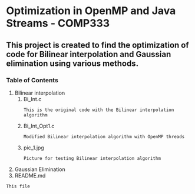 # Optimization in OpenMP and Java Streams - COMP333

## This project is created to find the optimization of code for Bilinear interpolation and Gaussian elimination using various methods.

### Table of Contents

1. Bilinear interpolation
   1. Bi_Int.c
      ``` 
      This is the original code with the Bilinear interpolation algorithm 
      ```
   2. Bi_Int_Opt1.c
      ```
      Modified Bilinear interpolation algorithm with OpenMP threads
      ```
   3. pic_1.jpg
      ```
      Picture for testing Bilinear interpolation algorithm
      ```
2. Gaussian Elimination
3. README.md
  ```
  This file
  ```
